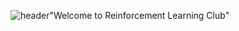![header](https://capsule-render.vercel.app/api?type=transparent&fontColor=028a0f&height=150&fontSize=48&&descAlignY=75&descAlign=60)"Welcome to Reinforcement Learning Club"

